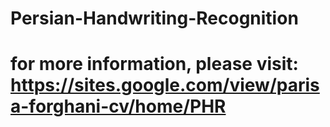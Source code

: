 # Persian-Handwriting-Recognition
# for more information, please visit: https://sites.google.com/view/parisa-forghani-cv/home/PHR
